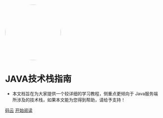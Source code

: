 <img width="180px" style="border-radius: 50%" bor src="https://ss0.bdstatic.com/70cFvHSh_Q1YnxGkpoWK1HF6hhy/it/u=1016129677,2942713061&fm=26&gp=0.jpg">

# JAVA技术栈指南

- 本文档旨在为大家提供一个较详细的学习教程，侧重点更倾向于 Java服务端所涉及的技术栈，如果本文能为您得到帮助，请给予支持！

[码云](https://gcsvip.gitee.io/java1.0)
[开始阅读](_siderbar.md)



